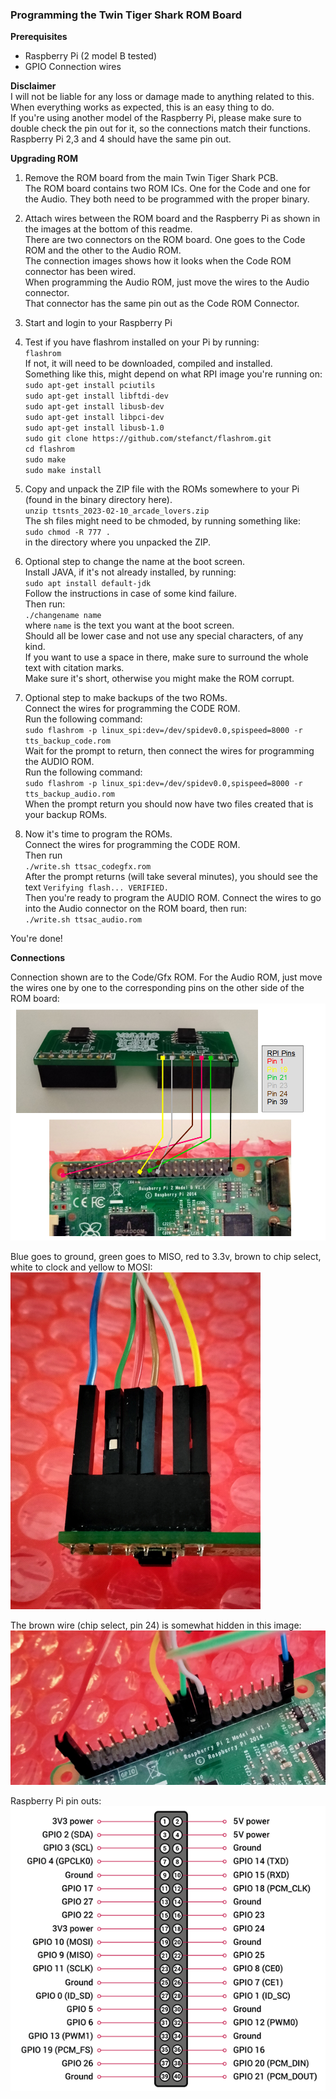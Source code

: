 ### Programming the Twin Tiger Shark ROM Board

**Prerequisites**
* Raspberry Pi (2 model B tested)
* GPIO Connection wires

**Disclaimer** \
I will not be liable for any loss or damage made to anything related to this.
When everything works as expected, this is an easy thing to do. \
If you're using another model of the Raspberry Pi, please make sure to double check the pin out for it, so the connections match their functions.
Raspberry Pi 2,3 and 4 should have the same pin out.

**Upgrading ROM**
1. Remove the ROM board from the main Twin Tiger Shark PCB. \
   The ROM board contains two ROM ICs. One for the Code and one for the Audio. They both need to be programmed with the proper binary.

2. Attach wires between the ROM board and the Raspberry Pi as shown in the images at the bottom of this readme. \
   There are two connectors on the ROM board. One goes to the Code ROM and the other to the Audio ROM. \
   The connection images shows how it looks when the Code ROM connector has been wired. \
   When programming the Audio ROM, just move the wires to the Audio connector. \
   That connector has the same pin out as the Code ROM Connector.

3. Start and login to your Raspberry Pi

4. Test if you have flashrom installed on your Pi by running: \
   `flashrom` \
   If not, it will need to be downloaded, compiled and installed. \
   Something like this, might depend on what RPI image you're running on: \
   `sudo apt-get install pciutils`\
   `sudo apt-get install libftdi-dev`\
   `sudo apt-get install libusb-dev`\
   `sudo apt-get install libpci-dev`\
   `sudo apt-get install libusb-1.0`\
   `sudo git clone https://github.com/stefanct/flashrom.git` \
   `cd flashrom`\
   `sudo make`\
   `sudo make install`

5. Copy and unpack the ZIP file with the ROMs somewhere to your Pi (found in the binary directory here).\
   `unzip ttsnts_2023-02-10_arcade_lovers.zip` \
   The sh files might need to be chmoded, by running something like:\
   `sudo chmod -R 777 .`\
   in the directory where you unpacked the ZIP.

6. Optional step to change the name at the boot screen.\
   Install JAVA, if it's not already installed, by running:\
   `sudo apt install default-jdk`  \
   Follow the instructions in case of some kind failure. \
   Then run: \
   `./changename name` \
   where `name` is the text you want at the boot screen. \
   Should all be lower case and not use any special characters, of any kind. \
   If you want to use a space in there, make sure to surround the whole text with citation marks. \
   Make sure it's short, otherwise you might make the ROM corrupt.
 
7. Optional step to make backups of the two ROMs. \
   Connect the wires for programming the CODE ROM. \
   Run the following command: \
   `sudo flashrom -p linux_spi:dev=/dev/spidev0.0,spispeed=8000 -r tts_backup_code.rom` \
   Wait for the prompt to return, then connect the wires for programming the AUDIO ROM. \
   Run the following command: \
   `sudo flashrom -p linux_spi:dev=/dev/spidev0.0,spispeed=8000 -r tts_backup_audio.rom` \
   When the prompt return you should now have two files created that is your backup ROMs.
 
8. Now it's time to program the ROMs.\
   Connect the wires for programming the CODE ROM. \
   Then run\
   `./write.sh ttsac_codegfx.rom` \
   After the prompt returns (will take several minutes), you should see the text `Verifying flash... VERIFIED.` \
   Then you're ready to program the AUDIO ROM. Connect the wires to go into the Audio connector on the ROM board, then run: \
   `./write.sh ttsac_audio.rom`
   
You're done!

**Connections**

Connection shown are to the Code/Gfx ROM. For the Audio ROM, just move the wires one by one to the corresponding pins on the other side of the ROM board:
![Alt text](pictures/home_burning_image_1.png?raw=true "Connections")

Blue goes to ground, green goes to MISO, red to 3.3v, brown to chip select, white to clock and yellow to MOSI: \
![Alt text](pictures/home_burning_image_2.png?raw=true "ROM Board Code connections")

The brown wire (chip select, pin 24) is somewhat hidden in this image: \
![Alt text](pictures/home_burning_image_3.png?raw=true "RPI connections")

Raspberry Pi pin outs: \
![Alt text](pictures/home_burning_image_4.png?raw=true "RPI pin outs")

